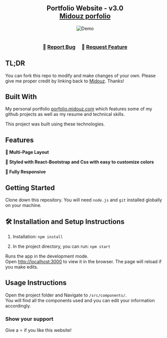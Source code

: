 <h2 align="center">
  Portfolio Website - v3.0<br/>
  <a href="https://porfolio.midouz.com" target="_blank">Midouz porfolio</a>
</h2>
<div align="center">
  <img alt="Demo" src="./Images/readme-img1.png" />
</div>

<br/>

<h3 align="center">
    🔹
    <a href="https://github.com/dphuong2103/porfolio-v3/issues">Report Bug</a> &nbsp; &nbsp;
    🔹
    <a href="https://github.com/dphuong2103/porfolio-v3/issues">Request Feature</a>
</h3>

## TL;DR

You can fork this repo to modify and make changes of your own. Please give me proper credit by linking back to [Midouz](https://github.com/dphuong2103/porfolio-v3). Thanks!

## Built With

My personal portfolio <a href="https://portfolio.midouz.com/" target="_blank">porfolio.midouz.com</a> which features some of my github projects as well as my resume and technical skills.<br/>

This project was built using these technologies.
## Features

**📖 Multi-Page Layout**

**🎨 Styled with React-Bootstrap and Css with easy to customize colors**

**📱 Fully Responsive**

## Getting Started

Clone down this repository. You will need `node.js` and `git` installed globally on your machine.

## 🛠 Installation and Setup Instructions

1. Installation: `npm install`

2. In the project directory, you can run: `npm start`

Runs the app in the development mode.\
Open [http://localhost:3000](http://localhost:3000) to view it in the browser.
The page will reload if you make edits.

## Usage Instructions

Open the project folder and Navigate to `/src/components/`. <br/>
You will find all the components used and you can edit your information accordingly.

### Show your support

Give a ⭐ if you like this website!